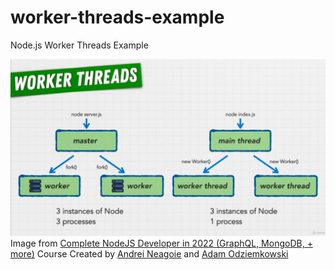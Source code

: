 # worker-threads-example

Node.js Worker Threads Example

![Image](cluster-vs-worker-threads.png)
Image from [Complete NodeJS Developer in 2022 (GraphQL, MongoDB, + more)](https://www.udemy.com/course/complete-nodejs-developer-zero-to-mastery/) Course Created by [Andrei Neagoie](https://www.udemy.com/user/andrei-neagoie/) and [Adam Odziemkowski](https://www.udemy.com/user/adam-odziemkowski/)
